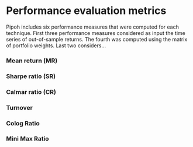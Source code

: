 # Performance evaluation metrics

Pipoh includes six performance measures that were computed for each technique. First three performance measures considered as input the time series of out-of-sample returns. The fourth was computed using the matrix of portfolio weights. Last two considers...

### Mean return (MR)

### Sharpe ratio (SR)

### Calmar ratio (CR)


### Turnover

### Colog Ratio

### Mini Max Ratio
